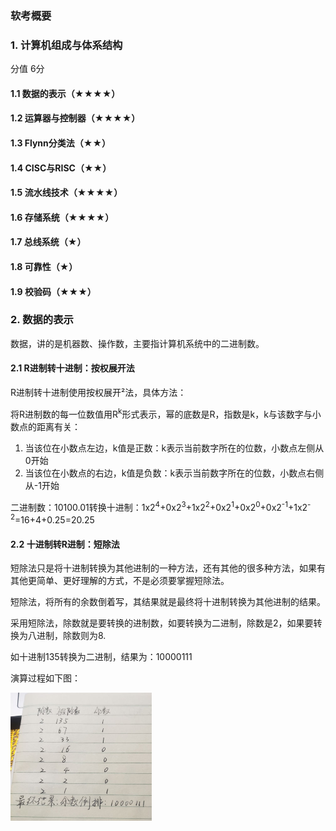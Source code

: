 ### 软考概要


### 1. 计算机组成与体系结构

分值  6分  

#### 1.1 数据的表示（★★★★）

#### 1.2 运算器与控制器（★★★★）

#### 1.3 Flynn分类法（★★）

#### 1.4 CISC与RISC（★★）

#### 1.5 流水线技术（★★★★）

#### 1.6 存储系统（★★★★）

#### 1.7 总线系统（★）

#### 1.8 可靠性（★）

#### 1.9 校验码（★★★）



### 2. 数据的表示

数据，讲的是机器数、操作数，主要指计算机系统中的二进制数。

#### 2.1 R进制转十进制：按权展开法

R进制转十进制使用按权展开²法，具体方法：

将R进制数的每一位数值用R<sup>k</sup>形式表示，幂的底数是R，指数是k，k与该数字与小数点的距离有关：

1. 当该位在小数点左边，k值是正数：k表示当前数字所在的位数，小数点左侧从0开始
2. 当该位在小数点的右边，k值是负数：k表示当前数字所在的位数，小数点右侧从-1开始

二进制数：10100.01转换十进制：1x2<sup>4</sup>+0x2<sup>3</sup>+1x2<sup>2</sup>+0x2<sup>1</sup>+0x2<sup>0</sup>+0x2<sup>-1</sup>+1x2<sup>-2</sup>=16+4+0.25=20.25

#### 2.2 十进制转R进制：短除法

短除法只是将十进制转换为其他进制的一种方法，还有其他的很多种方法，如果有其他更简单、更好理解的方式，不是必须要掌握短除法。

短除法，将所有的余数倒着写，其结果就是最终将十进制转换为其他进制的结果。

采用短除法，除数就是要转换的进制数，如要转换为二进制，除数是2，如果要转换为八进制，除数则为8.

如十进制135转换为二进制，结果为：10000111

演算过程如下图：

<img src="../../public/images/i1.jpg" style="zoom:50%" alt="短除法：十进制转二进制">